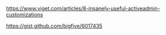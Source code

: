 https://www.viget.com/articles/8-insanely-useful-activeadmin-customizations

https://gist.github.com/bigfive/6017435

